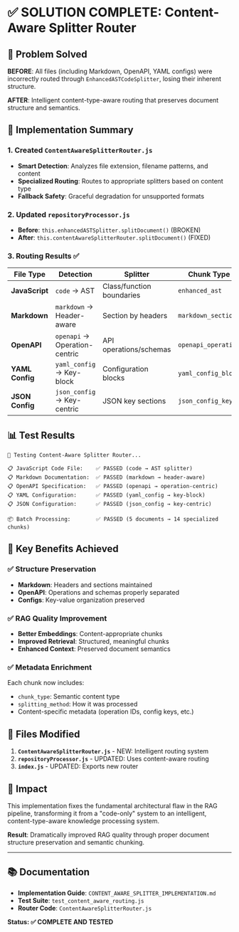 # ✅ SOLUTION COMPLETE: Content-Aware Splitter Router

## 🎯 Problem Solved

**BEFORE**: All files (including Markdown, OpenAPI, YAML configs) were incorrectly routed through `EnhancedASTCodeSplitter`, losing their inherent structure.

**AFTER**: Intelligent content-type-aware routing that preserves document structure and semantics.

## 🚀 Implementation Summary

### 1. Created `ContentAwareSplitterRouter.js`
- **Smart Detection**: Analyzes file extension, filename patterns, and content
- **Specialized Routing**: Routes to appropriate splitters based on content type
- **Fallback Safety**: Graceful degradation for unsupported formats

### 2. Updated `repositoryProcessor.js`
- **Before**: `this.enhancedASTSplitter.splitDocument()` (BROKEN)
- **After**: `this.contentAwareSplitterRouter.splitDocument()` (FIXED)

### 3. Routing Results ✅

| File Type | Detection | Splitter | Chunk Type |
|-----------|-----------|----------|------------|
| **JavaScript** | `code` → AST | Class/function boundaries | `enhanced_ast` |
| **Markdown** | `markdown` → Header-aware | Section by headers | `markdown_section` |
| **OpenAPI** | `openapi` → Operation-centric | API operations/schemas | `openapi_operation` |
| **YAML Config** | `yaml_config` → Key-block | Configuration blocks | `yaml_config_block` |
| **JSON Config** | `json_config` → Key-centric | JSON key sections | `json_config_key` |

## 📊 Test Results

```
🧪 Testing Content-Aware Splitter Router...

📋 JavaScript Code File:    ✅ PASSED (code → AST splitter)
📋 Markdown Documentation:  ✅ PASSED (markdown → header-aware)  
📋 OpenAPI Specification:   ✅ PASSED (openapi → operation-centric)
📋 YAML Configuration:      ✅ PASSED (yaml_config → key-block)
📋 JSON Configuration:      ✅ PASSED (json_config → key-centric)

📦 Batch Processing:        ✅ PASSED (5 documents → 14 specialized chunks)
```

## 🎉 Key Benefits Achieved

### ✅ Structure Preservation
- **Markdown**: Headers and sections maintained
- **OpenAPI**: Operations and schemas properly separated  
- **Configs**: Key-value organization preserved

### ✅ RAG Quality Improvement
- **Better Embeddings**: Content-appropriate chunks
- **Improved Retrieval**: Structured, meaningful chunks
- **Enhanced Context**: Preserved document semantics

### ✅ Metadata Enrichment
Each chunk now includes:
- `chunk_type`: Semantic content type
- `splitting_method`: How it was processed
- Content-specific metadata (operation IDs, config keys, etc.)

## 🔧 Files Modified

1. **`ContentAwareSplitterRouter.js`** - NEW: Intelligent routing system
2. **`repositoryProcessor.js`** - UPDATED: Uses content-aware routing
3. **`index.js`** - UPDATED: Exports new router

## 🎯 Impact

This implementation fixes the fundamental architectural flaw in the RAG pipeline, transforming it from a "code-only" system to an intelligent, content-type-aware knowledge processing system.

**Result**: Dramatically improved RAG quality through proper document structure preservation and semantic chunking.

---

## 📚 Documentation

- **Implementation Guide**: `CONTENT_AWARE_SPLITTER_IMPLEMENTATION.md`
- **Test Suite**: `test_content_aware_routing.js`
- **Router Code**: `ContentAwareSplitterRouter.js`

**Status: ✅ COMPLETE AND TESTED**
